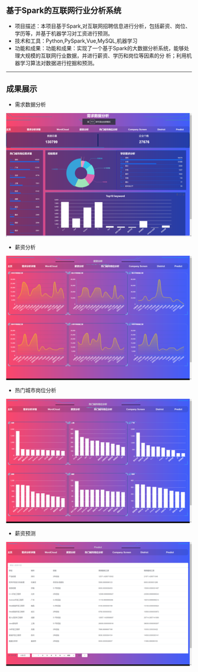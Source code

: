 
## 基于Spark的互联网行业分析系统

- 项目描述：本项目基于Spark,对互联网招聘信息进行分析，包括薪资、岗位、学历等，并基于机器学习对工资进行预测。
-  技术和工具：Python,PySpark,Vue,MySQL,机器学习
-  功能和成果：功能和成果：实现了一个基于Spark的大数据分析系统，能够处理大规模的互联网行业数据，并进行薪资、学历和岗位等因素的分
   析；利用机器学习算法对数据进行挖掘和预测。
---
成果展示
---
- 需求数据分析

![image](./images/p1.png)
- 薪资分析

![image](./images/p2.png)

- 热门城市岗位分析

![image](./images/p3.png)

- 薪资预测

![image](./images/p4.png)